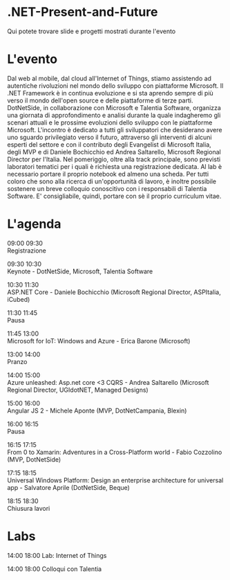 # .NET-Present-and-Future
Qui potete trovare slide e progetti mostrati durante l'evento


# L'evento
Dal web al mobile, dal cloud all'Internet of Things, stiamo assistendo ad autentiche rivoluzioni nel mondo dello sviluppo con piattaforme Microsoft. Il .NET Framework è in continua evoluzione e si sta aprendo sempre di più verso il mondo dell'open source e delle piattaforme di terze parti. DotNetSide, in collaborazione con Microsoft e Talentia Software, organizza una giornata di approfondimento e analisi durante la quale indagheremo gli scenari attuali e le prossime evoluzioni dello sviluppo con le piattaforme Microsoft. 
L'incontro è dedicato a tutti gli sviluppatori che desiderano avere uno sguardo privilegiato verso il futuro, attraverso gli interventi di alcuni esperti del settore e con il contributo degli Evangelist di Microsoft Italia, degli MVP e di Daniele Bochicchio ed Andrea Saltarello, Microsoft Regional Director per l'Italia. Nel pomeriggio, oltre alla track principale, sono previsti laboratori tematici per i quali è richiesta una registrazione dedicata. Al lab è necessario portare il proprio notebook ed almeno una scheda.
Per tutti coloro che sono alla ricerca di un'opportunità di lavoro, è inoltre possibile sostenere un breve colloquio conoscitivo con i responsabili di Talentia Software. E' consigliabile, quindi, portare con sè il proprio curriculum vitae.

# L'agenda
09:00 09:30  
Registrazione  

09:30 10:30  
Keynote - DotNetSide, Microsoft, Talentia Software  

10:30 11:30  
ASP.NET Core - Daniele Bochicchio (Microsoft Regional Director, ASPItalia, iCubed)  

11:30 11:45  
Pausa  

11:45 13:00  
Microsoft for IoT: Windows and Azure - Erica Barone (Microsoft)  

13:00 14:00  
Pranzo  

14:00 15:00  
Azure unleashed: Asp.net core &lt;3 CQRS - Andrea Saltarello (Microsoft Regional Director, UGIdotNET, Managed Designs)  

15:00 16:00  
Angular JS 2 - Michele Aponte (MVP, DotNetCampania, Blexin)   

16:00 16:15  
Pausa  

16:15 17:15  
From 0 to Xamarin: Adventures in a Cross-Platform world - Fabio Cozzolino (MVP, DotNetSide)  

17:15 18:15  
Universal Windows Platform: Design an enterprise architecture for universal app - Salvatore Aprile (DotNetSide, Beque)  

18:15 18:30  
Chiusura lavori

# Labs
14:00 18:00 
Lab: Internet of Things  

14:00 18:00 
Colloqui con Talentia
